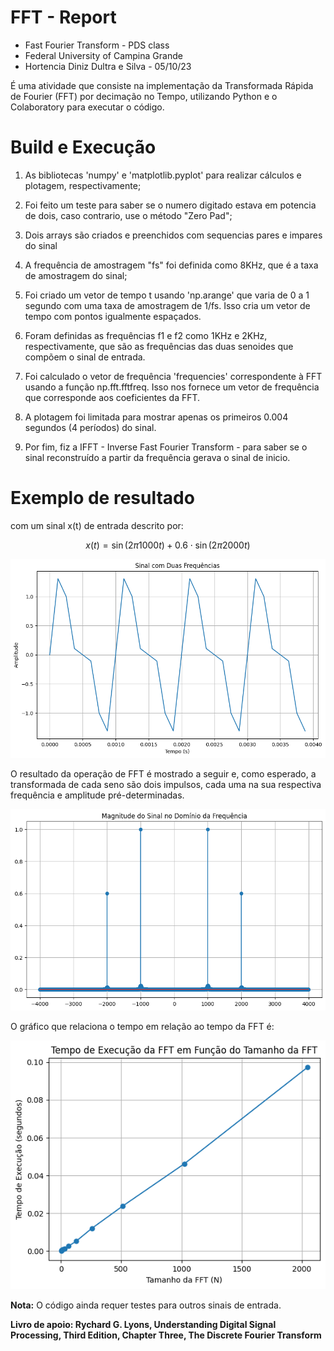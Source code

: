 # FFT - Report
- Fast Fourier Transform - PDS class
- Federal University of Campina Grande
- Hortencia Diniz Dultra e Silva - 05/10/23

É uma atividade que consiste na implementação da Transformada Rápida de Fourier (FFT) por decimação no Tempo, utilizando Python e o Colaboratory para executar o código.

# Build e Execução
1. As bibliotecas 'numpy' e 'matplotlib.pyplot' para realizar cálculos e plotagem, respectivamente;

2. Foi feito um teste para saber se o numero digitado estava em potencia de dois, caso contrario, use o método "Zero Pad";

3. Dois arrays são criados e preenchidos com sequencias pares e impares do sinal

4. A frequência de amostragem "fs" foi definida como 8KHz, que é a taxa de amostragem do sinal;

5. Foi criado um vetor de tempo t usando 'np.arange' que varia de 0 a 1 segundo com uma taxa de amostragem de 1/fs. Isso cria um vetor de tempo com pontos igualmente espaçados.

6. Foram definidas as frequências f1 e f2 como 1KHz e 2KHz, respectivamente, que são as frequências das duas senoides que compõem o sinal de entrada.

7. Foi calculado o vetor de frequência 'frequencies' correspondente à FFT usando a função np.fft.fftfreq. Isso nos fornece um vetor de frequência que corresponde aos coeficientes da FFT.

8. A plotagem foi limitada para mostrar apenas os primeiros 0.004 segundos (4 períodos) do sinal.

9. Por fim, fiz a IFFT - Inverse Fast Fourier Transform - para saber se o sinal reconstruído a partir da frequência gerava o sinal de inicio.

# Exemplo de resultado

com um sinal x(t) de entrada descrito por:


$$x(t) = \sin(2 \pi 1000 t) + 0.6 \cdot \sin(2 \pi 2000 t)$$


![Resultado da FFT do sinal x(t)](./sinal_original_entrada.png "FFT Result")


O resultado da operação de FFT é mostrado a seguir e, como esperado, a transformada de cada seno são dois impulsos, cada uma na sua respectiva frequência e amplitude pré-determinadas.



![Resultado da FFT do sinal x(t)](./FFT.png "FFT Result")


O gráfico que relaciona o tempo em relação ao tempo da FFT é:


![Resultado da FFT do sinal x(t)](./FFT_TAMANHO.png "FFT Result")


**Nota:** O código ainda requer testes para outros sinais de entrada.

**Livro de apoio: Rychard G. Lyons, Understanding Digital
Signal Processing, Third Edition, Chapter Three, The Discrete
Fourier Transform**
